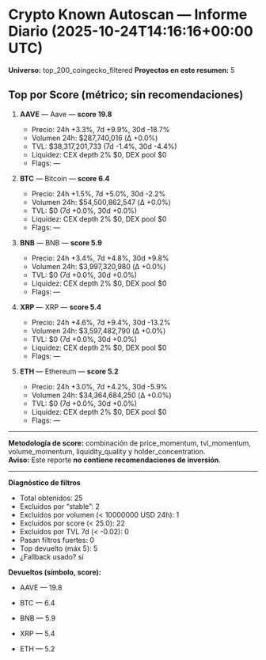 # Crypto Known Autoscan — Informe Diario (2025-10-24T14:16:16+00:00 UTC)

**Universo:** top_200_coingecko_filtered
**Proyectos en este resumen:** 5

## Top por Score (métrico; sin recomendaciones)

1. **AAVE** — Aave — **score 19.8**
   - Precio: 24h +3.3%, 7d +9.9%, 30d -18.7%
   - Volumen 24h: $287,740,016 (Δ +0.0%)
   - TVL: $38,317,201,733 (7d -1.4%, 30d -4.4%)
   - Liquidez: CEX depth 2% $0, DEX pool $0
   - Flags: —

2. **BTC** — Bitcoin — **score 6.4**
   - Precio: 24h +1.5%, 7d +5.0%, 30d -2.2%
   - Volumen 24h: $54,500,862,547 (Δ +0.0%)
   - TVL: $0 (7d +0.0%, 30d +0.0%)
   - Liquidez: CEX depth 2% $0, DEX pool $0
   - Flags: —

3. **BNB** — BNB — **score 5.9**
   - Precio: 24h +3.4%, 7d +4.8%, 30d +9.8%
   - Volumen 24h: $3,997,320,980 (Δ +0.0%)
   - TVL: $0 (7d +0.0%, 30d +0.0%)
   - Liquidez: CEX depth 2% $0, DEX pool $0
   - Flags: —

4. **XRP** — XRP — **score 5.4**
   - Precio: 24h +4.6%, 7d +9.4%, 30d -13.2%
   - Volumen 24h: $3,597,482,790 (Δ +0.0%)
   - TVL: $0 (7d +0.0%, 30d +0.0%)
   - Liquidez: CEX depth 2% $0, DEX pool $0
   - Flags: —

5. **ETH** — Ethereum — **score 5.2**
   - Precio: 24h +3.0%, 7d +4.2%, 30d -5.9%
   - Volumen 24h: $34,364,684,250 (Δ +0.0%)
   - TVL: $0 (7d +0.0%, 30d +0.0%)
   - Liquidez: CEX depth 2% $0, DEX pool $0
   - Flags: —


---

**Metodología de score:** combinación de price_momentum, tvl_momentum, volume_momentum, liquidity_quality y holder_concentration.  
**Aviso:** Este reporte **no contiene recomendaciones de inversión**.


---
**Diagnóstico de filtros**

- Total obtenidos: 25
- Excluidos por “stable”: 2
- Excluidos por volumen (< 10000000 USD 24h): 1
- Excluidos por score (< 25.0): 22
- Excluidos por TVL 7d (< -0.02): 0
- Pasan filtros fuertes: 0
- Top devuelto (máx 5): 5
- ¿Fallback usado? sí


**Devueltos (símbolo, score):**

- AAVE — 19.8

- BTC — 6.4

- BNB — 5.9

- XRP — 5.4

- ETH — 5.2


